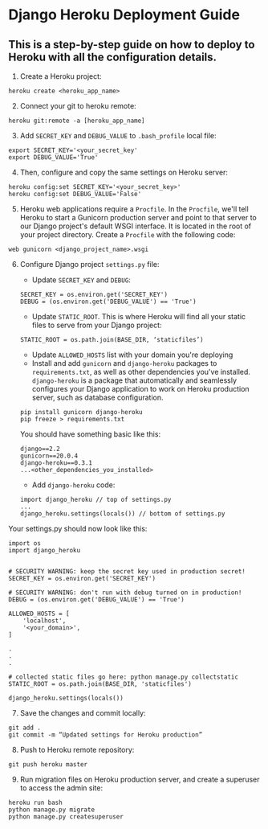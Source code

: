# Django Heroku Deployment Guide 

## This is a step-by-step guide on how to deploy to Heroku with all the configuration details.

1. Create a Heroku project:

```
heroku create <heroku_app_name>
```

2. Connect your git to heroku remote:

```
heroku git:remote -a [heroku_app_name]
```

3. Add `SECRET_KEY` and `DEBUG_VALUE` to `.bash_profile` local file:

```
export SECRET_KEY='<your_secret_key'
export DEBUG_VALUE='True'
```

4. Then, configure and copy the same settings on Heroku server:

```
heroku config:set SECRET_KEY='<your_secret_key>'
heroku config:set DEBUG_VALUE='False'
```

5. Heroku web applications require a `Procfile`. In the `Procfile`, we'll tell Heroku to start a Gunicorn production server and point to that server to our Django project's default WSGI interface. It is located in the root of your project directory. Create a `Procfile` with the following code:  

```
web gunicorn <django_project_name>.wsgi
```

6. Configure Django project `settings.py` file:

    - Update `SECRET_KEY` and `DEBUG`:

    ```
    SECRET_KEY = os.environ.get('SECRET_KEY')
    DEBUG = (os.environ.get('DEBUG_VALUE') == 'True')
    ```

	- Update `STATIC_ROOT`. This is where Heroku will find all your static files to serve from your Django project:

    ```
    STATIC_ROOT = os.path.join(BASE_DIR, ‘staticfiles’)
    ```

    - Update `ALLOWED_HOSTS` list with your domain you're deploying
    - Install and add `gunicorn` and `django-heroku` packages to `requirements.txt`, as well as other dependencies you've installed. `django-heroku` is a package that automatically and seamlessly configures your Django application to work on Heroku production server, such as database configuration.

    ```
    pip install gunicorn django-heroku
    pip freeze > requirements.txt
    ```
    
    You should have something basic like this:

    ```
    django==2.2
    gunicorn==20.0.4
    django-heroku==0.3.1
    ...<other_dependencies_you_installed>
    ```

    - Add `django-heroku` code: 

    ```
    import django_heroku // top of settings.py
    ... 
    django_heroku.settings(locals()) // bottom of settings.py
    ```


Your settings.py should now look like this: 

```
import os
import django_heroku


# SECURITY WARNING: keep the secret key used in production secret!
SECRET_KEY = os.environ.get('SECRET_KEY')

# SECURITY WARNING: don't run with debug turned on in production!
DEBUG = (os.environ.get('DEBUG_VALUE') == 'True')

ALLOWED_HOSTS = [
    'localhost',
    '<your_domain>',
]

.
.
.

# collected static files go here: python manage.py collectstatic
STATIC_ROOT = os.path.join(BASE_DIR, 'staticfiles')

django_heroku.settings(locals())
```



7.	Save the changes and commit locally:
```
git add .
git commit -m “Updated settings for Heroku production”
```

8. Push to Heroku remote repository:

```
git push heroku master
```

9. Run migration files on Heroku production server, and
create a superuser to access the admin site:
```
heroku run bash
python manage.py migrate 
python manage.py createsuperuser
```

